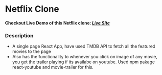 # Netflix Clone

#### Checkout Live Demo of this Netflix clone: [*Live Site*](https://netflix-clone-f2d12.web.app/)

### Description

- A single page React App, have used TMDB API to fetch all the featured movies to the page
- Also has the functionality to whenever you click on image of any movie, you get the trailer playing if its availabe on youtube. Used npm pakage react-youtube and movie-trailer for this.


